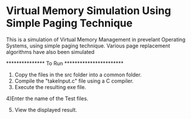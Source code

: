 # Virtual Memory Simulation Using Simple Paging Technique

This is a simulation of Virtual Memory Management in prevelant Operating Systems, using simple paging technique. Various page replacement algorithms have also been simulated

*************** To Run ***********************
  
1) Copy the files in the src folder into a common folder.
2) Compile the "takeInput.c" file using a C compiler.
3) Execute the resulting exe file.

4)Enter the name of the Test files.

5) View the displayed result.
